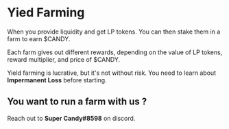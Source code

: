 # Yied Farming

When you provide liquidity and get LP tokens. You can then stake them in a farm to earn $CANDY.

Each farm gives out different rewards, depending on the value of LP tokens, reward multiplier, and price of $CANDY.

Yield farming is lucrative, but it's not without risk. You need to learn about **Impermanent Loss** before​ starting.

## **You want to run a farm with us ?** <a href="#how-can-i-run-a-yield-farm-for-my-project" id="how-can-i-run-a-yield-farm-for-my-project"></a>

Reach out to **Super Candy#8598** on discord.
